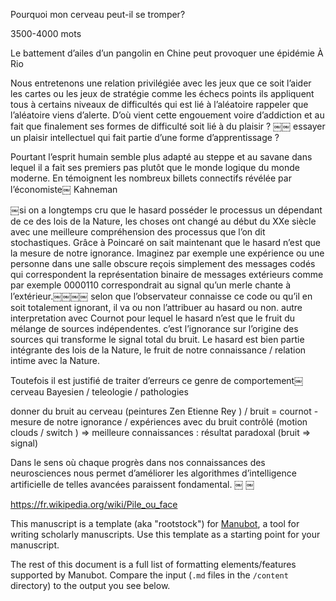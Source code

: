 
Pourquoi mon cerveau peut-il se tromper?

3500-4000 mots


Le battement d’ailes d’un pangolin en Chine peut provoquer une épidémie À Rio


Nous entretenons une relation privilégiée avec les jeux que ce soit l’aider les cartes ou les jeux de stratégie comme les échecs points ils appliquent tous à certains niveaux de difficultés qui est lié à l’aléatoire rappeler que l’aléatoire viens d’alerte.
D’où vient cette engouement voire d’addiction et au fait que finalement ses formes de difficulté soit lié à du plaisir ? ￼￼ essayer un plaisir intellectuel qui fait partie d’une forme d’apprentissage ?

Pourtant l’esprit humain semble plus adapté au steppe et au savane dans lequel il a fait ses premiers pas plutôt que le monde logique du monde moderne.
En témoignent les nombreux billets connectifs révélée par l’économiste￼
Kahneman


￼si on a longtemps cru que le hasard posséder le processus un dépendant de ce des lois de la Nature, les choses ont changé au début du XXe siècle avec une meilleure compréhension des processus que l’on dit stochastiques.
Grâce à Poincaré on sait maintenant que le hasard n’est que la mesure de notre ignorance.
Imaginez par exemple une expérience ou une personne dans une salle obscure reçois simplement des messages codés qui correspondent la représentation binaire de messages extérieurs comme par exemple 0000110 correspondrait au signal qu’un merle chante à l’extérieur.￼￼￼￼ selon que l’observateur connaisse ce code ou qu’il en soit totalement ignorant, il va ou non l’attribuer au hasard ou non. autre interpretation avec Cournot pour lequel le hasard n’est que le fruit du mélange de sources indépendentes. c’est l’ignorance sur l’origine des sources qui transforme le signal total du bruit.
Le hasard est bien partie intégrante des lois de la Nature, le fruit de notre connaissance / relation intime avec la Nature.

Toutefois il est justifié de traiter d’erreurs ce genre de comportement￼
cerveau Bayesien  / teleologie / pathologies

donner du bruit au cerveau (peintures Zen Etienne Rey ) / bruit = cournot - mesure de notre ignorance /  expériences avec du bruit contrôlé (motion clouds / switch ) => meilleure connaissances : résultat paradoxal (bruit => signal)


Dans le sens où chaque progrès dans nos connaissances des neurosciences nous permet d’améliorer les algorithmes d’intelligence artificielle de telles avancées paraissent fondamental.
￼ ￼

https://fr.wikipedia.org/wiki/Pile_ou_face


This manuscript is a template (aka "rootstock") for [Manubot](https://manubot.org/ "Manubot"), a tool for writing scholarly manuscripts.
Use this template as a starting point for your manuscript.

The rest of this document is a full list of formatting elements/features supported by Manubot.
Compare the input (`.md` files in the `/content` directory) to the output you see below.
